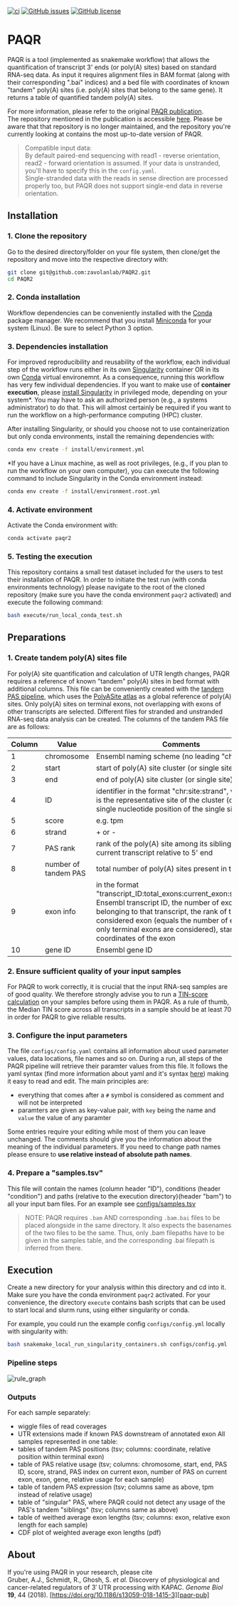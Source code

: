 [![ci](https://github.com/zavolanlab/PAQR2/workflows/CI/badge.svg?branch=main)](https://github.com/zavolanlab/PAQR2/actions?query=workflow%3ACI)
[![GitHub issues](https://img.shields.io/github/issues/zavolanlab/PAQR2)](https://github.com/zavolanlab/PAQR2/issues)
[![GitHub license](https://img.shields.io/github/license/zavolanlab/PAQR2)](https://github.com/zavolanlab/PAQR2/blob/main/LICENSE)

# PAQR

PAQR is a tool (implemented as snakemake workflow) that allows the quantification of transcript 3' ends (or poly(A) sites) based on standard RNA-seq data. As input it requires alignment files in BAM format (along with their corresponding ".bai" indices) and a bed file with coordinates of known "tandem" poly(A) sites (i.e. poly(A) sites that belong to the same gene). It returns a table of quantified tandem poly(A) sites.

For more information, please refer to the original [PAQR publication][paqr-pub].   
The repository mentioned in the publication is accessible [here][paqr-old]. Please be aware that that repository is no longer maintained, and the repository you're currently looking at contains the most up-to-date version of PAQR.

> Compatible input data:   
> By default paired-end sequencing with read1 - reverse orientation, read2 - forward orientation is assumed. If your data is unstranded, you'll have to specify this in the `config.yaml`.   
> Single-stranded data with the reads in sense direction are processed properly too, but PAQR does not support single-end data in reverse orientation.


## Installation 
### 1. Clone the repository

Go to the desired directory/folder on your file system, then clone/get the 
repository and move into the respective directory with:

```bash
git clone git@github.com:zavolanlab/PAQR2.git
cd PAQR2
```

### 2. Conda installation

Workflow dependencies can be conveniently installed with the [Conda][conda]
package manager. We recommend that you install [Miniconda][miniconda-installation] 
for your system (Linux). Be sure to select Python 3 option. 

### 3. Dependencies installation

For improved reproducibility and reusability of the workflow,
each individual step of the workflow runs either in its own [Singularity][singularity]
container OR in its own [Conda][conda] virtual environemnt. 
As a consequence, running this workflow has very few individual dependencies. 
If you want to make use of **container execution**, please [install
Singularity][singularity-install] in privileged mode, depending
on your system*. You may have to ask an authorized person (e.g., a systems
administrator) to do that. This will almost certainly be required if you want to run the workflow on a high-performance computing (HPC) cluster. 

After installing Singularity, or should you choose not to use containerization but only conda environments, install the remaining dependencies with:
```bash
conda env create -f install/environment.yml
```

*If you have a Linux machine, as well as root privileges, (e.g., if you plan to run the workflow on your own computer), you can execute the following command to include Singularity in the Conda environment instead:
```bash
conda env create -f install/environment.root.yml
```

### 4. Activate environment

Activate the Conda environment with:

```bash
conda activate paqr2
```

### 5. Testing the execution
This repository contains a small test dataset included for the users to test their installation of PAQR. In order to initiate the test run (with conda environments technology) please navigate to the root of the cloned repository (make sure you have the conda environment `paqr2` activated) and execute the following command:
```bash
bash execute/run_local_conda_test.sh
```

## Preparations

### 1. Create tandem poly(A) sites file
For poly(A) site quantification and calculation of UTR length changes, PAQR requires a reference of known "tandem" poly(A) sites in bed format with additional columns. This file can be conveniently created with the [tandem PAS pipeline][tpas-repo], which uses the [PolyASite atlas][polyasite-atlas] as a global reference of poly(A) sites. Only poly(A) sites on terminal exons, not overlapping with exons of other transcripts are selected. Different files for stranded and unstranded RNA-seq data analysis can be created. The columns of the tandem PAS file are as follows:

| Column | Value | Comments |
| --- | --- | --- |
| 1 | chromosome | Ensembl naming scheme (no leading "chr") |
| 2 | start | start of poly(A) site cluster (or single site) |
| 3 | end | end of poly(A) site cluster (or single site) |
| 4 | ID | identifier in the format "chr:site:strand", where site is the representative site of the cluster (or the single nucleotide position of the single site) |
| 5 | score | e.g. tpm |
| 6 | strand | + or - |
| 7 | PAS rank | rank of the poly(A) site among its siblings in current transcript relative to 5' end | 
| 8 | number of tandem PAS | total number of poly(A) sites present in transcript |
| 9 | exon info | in the format "transcript_ID:total_exons:current_exon:start:stop". Ensembl transcript ID, the number of exons belonging to that transcript, the rank of the considered exon (equals the number of exons if only terminal exons are considered), start and stop coordinates of the exon |
| 10 | gene ID | Ensembl gene ID |


### 2. Ensure sufficient quality of your input samples
For PAQR to work correctly, it is crucial that the input RNA-seq samples are of good quality. We therefore strongly advise you to run a [TIN-score calculation][tin-repo] on your samples before using them in PAQR. As a rule of thumb, the Median TIN score across all transcripts in a sample should be at least 70 in order for PAQR to give reliable results.

### 3. Configure the input parameters
The file `configs/config.yaml` contains all information about used parameter values, data locations, file names and so on. During a run, all steps of the PAQR pipeline will retrieve their paramter values from this file. It follows the yaml syntax (find more information about yaml and it's syntax [here](http://www.yaml.org/)) making it easy to read and edit. The main principles are:
  - everything that comes after a `#` symbol is considered as comment and will not be interpreted
  - paramters are given as key-value pair, with `key` being the name and `value` the value of any paramter


Some entries require your editing while most of them you can leave unchanged. The comments should give you the information about the meaning of the individual parameters. If you need to change path names please ensure to **use relative instead of absolute path names**.

### 4. Prepare a "samples.tsv"
This file will contain the names (column header "ID"), conditions (header "condition") and paths (relative to the execution directory)(header "bam") to all your input bam files. For an example see [configs/samples.tsv][sample-tsv]
> NOTE: PAQR requires `.bam` AND corresponding `.bam.bai` files to be placed alongside in the same directory. It also expects the basenames of the two files to be the same. Thus, only .bam filepaths have to be given in the samples table, and the corresponding .bai filepath is inferred from there.


## Execution
Create a new directory for your analysis within this directory and cd into it. Make sure you have the conda environment `paqr2` activated. For your convenience, the directory `execute` contains bash scripts that can be used to start local and slurm runs, using either singularity or conda.

For example, you could run the example config `configs/config.yml` locally with singularity with:

```bash
bash snakemake_local_run_singularity_containers.sh configs/config.yml
```

### Pipeline steps
![rule_graph][rule-graph]

[rule-graph]: images/rulegraph.svg

### Outputs
For each sample separately:
- wiggle files of read coverages
- UTR extensions made if known PAS downstream of annotated exon
All samples represented in one table:
- tables of tandem PAS positions (tsv; columns: coordinate, relative position within terminal exon)
- table of PAS relative usage (tsv; columns: chromosome, start, end, PAS ID, score, strand, PAS index on current exon, number of PAS on current exon, exon, gene, relative usage for each sample)
- table of tandem PAS expression (tsv; columns same as above, tpm instead of relative usage)
- table of "singular" PAS, where PAQR could not detect any usage of the PAS's tandem "siblings" (tsv; columns same as above)
- table of weithed average exon lengths (tsv; columns: exon, relative exon length for each sample)
- CDF plot of weighted average exon lengths (pdf)

## About
If you're using PAQR in your research, please cite   
Gruber, A.J., Schmidt, R., Ghosh, S. *et al.* Discovery of physiological and cancer-related regulators of 3′ UTR processing with KAPAC. *Genome Biol* **19**, 44 (2018). [https://doi.org/10.1186/s13059-018-1415-3][paqr-pub]


[polyasite-atlas]: <https://polyasite.unibas.ch/atlas>
[tpas-repo]: <https://github.com/zavolanlab/tandem-pas>
[tin-repo]: <https://github.com/zavolanlab/tin-score-calculation>
[conda]: <https://docs.conda.io/projects/conda/en/latest/index.html>
[miniconda-installation]: <https://docs.conda.io/en/latest/miniconda.html>
[rule-graph]: images/dag.svg
[snakemake]: <https://snakemake.readthedocs.io/en/stable/>
[singularity]: <https://sylabs.io/singularity/>
[singularity-install]: <https://sylabs.io/guides/3.8/user-guide/quick_start.html>
[slurm]: <https://slurm.schedmd.com/documentation.html>
[ensembl]: <https://www.ensembl.org/index.html>
[paqr-old]: <https://github.com/zavolanlab/PAQR_KAPAC>
[paqr-pub]: <https://doi.org/10.1186/s13059-018-1415-3>
[sample-tsv]: configs/samples.tsv
